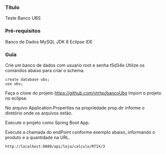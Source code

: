 ### Título 
Teste Banco UBS

### Pré-requisitos
Banco de Dados MySQL
JDK 8 
Eclipse IDE

### Guia
Crie um banco de dados
com usuario root e senha t5d34e
Utilize os comandos abaixo para criar o schema.

	create database ubs;
	use ubs;
	
Faça o clone do projeto https://github.com/vtrhp/bancoUbs
Import o projeto no eclipse.

No arquivo Application.Properties na propriedade prop.dir informe o diretório onde os arquivos estão.

Execute o projeto como Spring Boot App.

Execute a chamada do endPoint conforme exemplo abaixo, informando o produto e a quantidade na URL.

	http://localhost:8080/api/loja/calculo/RTIX/3

